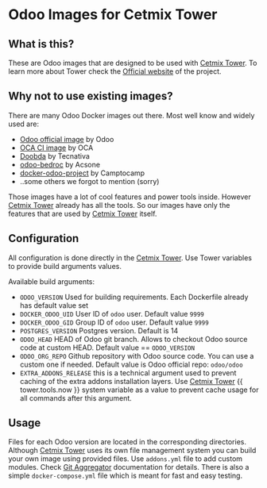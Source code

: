 # Odoo Images for Cetmix Tower

## What is this?

These are Odoo images that are designed to be used with [Cetmix Tower](https://cetmix.com/tower). 
To learn more about Tower check the [Official website](https://cetmix.com/tower) of the project.

## Why not to use existing images?

There are many Odoo Docker images out there. Most well know and widely used are:

- [Odoo official image](https://github.com/odoo/docker) by Odoo
- [OCA CI image](https://github.com/OCA/oca-ci) by OCA
- [Doobda](https://github.com/Tecnativa/doodba) by Tecnativa
- [odoo-bedroc](https://github.com/acsone/odoo-bedrock) by Acsone
- [docker-odoo-project](https://github.com/camptocamp/docker-odoo-project/tree/master) by Camptocamp
- ..some others we forgot to mention (sorry)

Those images have a lot of cool features and power tools inside.
However [Cetmix Tower](https://cetmix.com/tower) already has all the tools.
So our images have only the features that are used by [Cetmix Tower](https://cetmix.com/tower) itself.

## Configuration

All configuration is done directly in the [Cetmix Tower](https://cetmix.com/tower). Use Tower variables to provide build arguments values.

Available build arguments:

- `ODOO_VERSION` Used for building requirements. Each Dockerfile already has default value set
- `DOCKER_ODOO_UID` User ID of `odoo` user. Default value `9999`  
- `DOCKER_ODOO_GID` Group ID of `odoo` user. Default value `9999`
- `POSTGRES_VERSION` Postgres version. Default is 14
- `ODOO_HEAD` HEAD of Odoo git branch. Allows to checkout Odoo source code at custom HEAD. Default value == `ODOO_VERSION`
- `ODOO_ORG_REPO` Github repository with Odoo source code. You can use a custom one if needed. Default value is Odoo official repo: `odoo/odoo`
- `EXTRA_ADDONS_RELEASE` this is a technical argument used to prevent caching of the extra addons installation layers. Use [Cetmix Tower](https://cetmix.com/tower) {{ tower.tools.now }} system variable as a value to prevent cache usage for all commands after this argument.


## Usage

Files for each Odoo version are located in the corresponding directories. Although [Cetmix Tower](https://cetmix.com/tower) uses its own file management system you can build your own image using provided files.
Use `addons.yml` file to add custom modules. Check [Git Aggregator](https://github.com/acsone/git-aggregator) documentation for details.
There is also a simple `docker-compose.yml` file which is meant for fast and easy testing.

